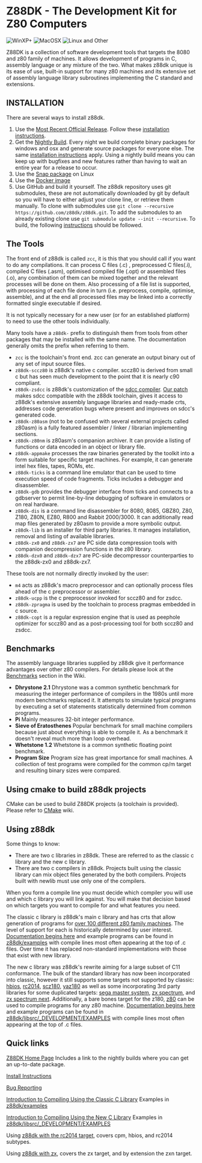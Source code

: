 # Z88DK - The Development Kit for Z80 Computers

![WinXP+](doc/images/windows.png) ![MacOSX](doc/images/mac.png) ![Linux and Other](doc/images/linux.png) 

Z88DK is a collection of software development tools that targets the 8080 and z80 family of machines.  It allows development of programs in C, assembly language or any mixture of the two.  What makes z88dk unique is its ease of use, built-in support for many z80 machines and its extensive set of assembly language library subroutines implementing the C standard and extensions.

## INSTALLATION

There are several ways to install z88dk.

1. Use the [Most Recent Official Release](https://github.com/z88dk/z88dk/releases).  Follow these [installation instructions](https://github.com/z88dk/z88dk/wiki/installation).
2. Get the [Nightly Build](http://nightly.z88dk.org/).  Every night we build complete binary packages for windows and osx and generate source packages for everyone else.  The same [installation instructions](https://github.com/z88dk/z88dk/wiki/installation) apply.  Using a nightly build means you can keep up with bugfixes and new features rather than having to wait an entire year for a release to occur.
3. Use the [Snap package](https://github.com/z88dk/z88dk/wiki/Snap-usage) on Linux
4. Use the [Docker image](https://hub.docker.com/r/z88dk/z88dk)
5. Use GitHub and build it yourself. The z88dk repository uses git submodules, these are not automatically downloaded by git by default so you will have to either adjust your clone line, or retrieve them manually. To clone with submodules use `git clone --recursive https://github.com/z88dk/z88dk.git`. To add the submodules to an already existing clone use `git submodule update --init --recursive`. To build, the following [instructions](https://github.com/z88dk/z88dk/wiki/installation#linux--unix) should be followed.


## The Tools

The front end of z88dk is called `zcc`, it is this that you should call if you want to do any compilations. It can process C files (.c) , preprocessed C files(.i), compiled C files (.asm), optimised compiled file (.opt) or assembled files (.o), any combination of them can be mixed together and the relevant processes will be done on them. Also processing of a file list is supported, with processing of each file done in turn (i.e. preprocess, compile, optimise, assemble), and at the end all processed files may be linked into a correctly formatted single executable if desired.

It is not typically necessary for a new user (or for an established platform) to need to use the other tools individually. 

Many tools have a `z88dk-` prefix to distinguish them from tools from other packages that may be installed with the same name. The documentation
generally omits the prefix when referring to them.

* `zcc` is the toolchain's front end.  zcc can generate an output binary out of any set of input source files.
* `z88dk-sccz80` is z88dk's native c compiler.  sccz80 is derived from small c but has seen much development to the point that it is nearly c90 compliant.
* `z88dk-zsdcc` is z88dk's customization of the [sdcc compiler](https://sdcc.sourceforge.net/).  [Our patch](https://github.com/z88dk/z88dk/tree/master/src/zsdcc) makes sdcc compatible with the z88dk toolchain, gives it access to z88dk's extensive assembly language libraries and ready-made crts, addresses code generation bugs where present and improves on sdcc's generated code.
* `z88dk-z80asm` (not to be confused with several external projects called z80asm) is a fully featured assembler / linker / librarian implementing sections.
* `z88dk-z80nm` is z80asm's companion archiver.  It can provide a listing of functions or data encoded in an object or library file.
* `z88dk-appmake` processes the raw binaries generated by the toolkit into a form suitable for specific target machines.  For example, it can generate intel hex files, tapes, ROMs, etc.
* `z88dk-ticks` is a command line emulator that can be used to time execution speed of code fragments. Ticks includes a debugger and disassembler.
* `z88dk-gdb` provides the debugger interface from ticks and connects to a gdbserver to permit line-by-line debugging of software in emulators or on real hardware.
* `z88dk-dis` is a command line disassembler for 8080, 8085, GBZ80, Z80, Z180, Z80N, EZ80, R800 and Rabbit 2000/3000. It can additionally read map files generated by z80asm to provide a more symbolic output.
* `z88dk-lib` is an installer for third party libraries.  It manages installation, removal and listing of available libraries.
* `z88dk-zx0` and `z88dk-zx7` are PC side data compression tools with companion decompression functions in the z80 library.
* `z88dk-dzx0` and `z88dk-dzx7` are  PC-side decompressor counterparties to the z88dk-zx0 and z88dk-zx7.

These tools are not normally directly invoked by the user:

* `m4` acts as z88dk's macro preprocessor and can optionally process files ahead of the c preprocessor or assembler.
* `z88dk-ucpp` is the c preprocessor invoked for sccz80 and for zsdcc.
* `z88dk-zpragma` is used by the toolchain to process pragmas embedded in c source.
* `z88dk-copt` is a regular expression engine that is used as peephole optimizer for sccz80 and as a post-processing tool for both sccz80 and zsdcc.

## Benchmarks

The assembly language libraries supplied by z88dk give it performance advantages over other z80 compilers. For details please look at the [Benchmarks](https://github.com/z88dk/z88dk/wiki/Benchmarks) section in the Wiki.

* **Dhrystone 2.1**  Dhrystone was a common synthetic benchmark for measuring the integer performance of compilers in the 1980s until more modern benchmarks replaced it.  It attempts to simulate typical programs by executing a set of statements statistically determined from common programs.
* **Pi**  Mainly measures 32-bit integer performance.
* **Sieve of Eratosthenes**  Popular benchmark for small machine compilers because just about everything is able to compile it.  As a benchmark it doesn't reveal much more than loop overhead.
* **Whetstone 1.2**  Whetstone is a common synthetic floating point benchmark.
* **Program Size**  Program size has great importance for small machines.  A collection of test programs were compiled for the common cp/m target and resulting binary sizes were compared.

## Using cmake to build z88dk projects

CMake can be used to build Z88DK projects (a toolchain is provided).  Please refer to [CMake](https://github.com/z88dk/z88dk/wiki/CMake) wiki.

## Using z88dk

Some things to know:

* There are two c libraries in z88dk. These are referred to as the classic c library and the new c library.
* There are two c compilers in z88dk. Projects built using the classic library can mix object files generated by the both compilers. Projects built with newlib must use only one of the compilers.

When you form a compile line you must decide which compiler you will use and which c library you will link against.  You will make that decision based on which targets you want to compile for and what features you need.

The classic c library is z88dk's main c library and has crts that allow generation of programs for [over 100 different z80 family machines](https://github.com/z88dk/z88dk/wiki/Platform).  The level of support for each is historically determined by user interest.  [Documentation begins here](https://github.com/z88dk/z88dk/wiki) and example programs can be found in [z88dk/examples](https://github.com/z88dk/z88dk/tree/master/examples) with compile lines most often appearing at the top of .c files. Over time it has replaced non-standard implementations with those that exist with new library.

The new c library was z88dk's rewrite aiming for a large subset of C11 conformance. The bulk of the standard library has now been incorporated into classic, however it still supports some targets not supported by classic: [hbios](https://github.com/wwarthen/RomWBW/blob/master/Doc/RomWBW%20Architecture.pdf), [rc2014](https://rc2014.co.uk/), [scz180](https://smallcomputercentral.wordpress.com/sc130-z180-motherboard/), [yaz180](https://github.com/feilipu/yaz180) as well as some incorporating 3rd party libraries for some duplicated targets:  [sega master system](https://en.wikipedia.org/wiki/Master_System), [zx spectrum](https://en.wikipedia.org/wiki/ZX_Spectrum), and [zx spectrum next](https://www.specnext.com/). Additionally, a bare bones target for the z180, [z80](https://github.com/z88dk/z88dk/wiki/NewLib--Platform--Embedded) can be used to compile programs for any z80 machine. [Documentation begins here](https://github.com/z88dk/z88dk/wiki/Introduction) and example programs can be found in [z88dk/libsrc/_DEVELOPMENT/EXAMPLES](https://github.com/z88dk/z88dk/tree/master/libsrc/_DEVELOPMENT/EXAMPLES) with compile lines most often appearing at the top of .c files.

## Quick links

[Z88DK Home Page](https://www.z88dk.org/forum/)
Includes a link to the nightly builds where you can get an up-to-date package.

[Install Instructions](https://github.com/z88dk/z88dk/wiki/installation)

[Bug Reporting](https://github.com/z88dk/z88dk/issues)

[Introduction to Compiling Using the Classic C Library](https://github.com/z88dk/z88dk/wiki)
Examples in [z88dk/examples](https://github.com/z88dk/z88dk/tree/master/examples)

[Introduction to Compiling Using the New C Library](https://github.com/z88dk/z88dk/wiki/Introduction)
Examples in [z88dk/libsrc/_DEVELOPMENT/EXAMPLES](https://github.com/z88dk/z88dk/tree/master/libsrc/_DEVELOPMENT/EXAMPLES)

Using [z88dk with the rc2014 target](https://github.com/RC2014Z80/RC2014/wiki/Using-Z88DK), covers cpm, hbios, and rc2014 subtypes.

Using [z88dk with zx](https://github.com/z88dk/z88dk/blob/master/doc/overview.md), covers the zx target, and by extension the zxn target.
